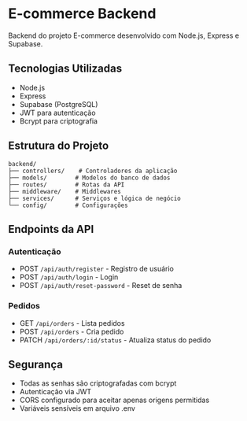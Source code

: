 # E-commerce Backend

Backend do projeto E-commerce desenvolvido com Node.js, Express e Supabase.

## Tecnologias Utilizadas

- Node.js
- Express
- Supabase (PostgreSQL)
- JWT para autenticação
- Bcrypt para criptografia



## Estrutura do Projeto

```
backend/
├── controllers/    # Controladores da aplicação
├── models/        # Modelos do banco de dados
├── routes/        # Rotas da API
├── middleware/    # Middlewares
├── services/      # Serviços e lógica de negócio
└── config/        # Configurações
```

## Endpoints da API

### Autenticação
- POST `/api/auth/register` - Registro de usuário
- POST `/api/auth/login` - Login
- POST `/api/auth/reset-password` - Reset de senha

### Pedidos
- GET `/api/orders` - Lista pedidos
- POST `/api/orders` - Cria pedido
- PATCH `/api/orders/:id/status` - Atualiza status do pedido

## Segurança

- Todas as senhas são criptografadas com bcrypt
- Autenticação via JWT
- CORS configurado para aceitar apenas origens permitidas
- Variáveis sensíveis em arquivo .env 